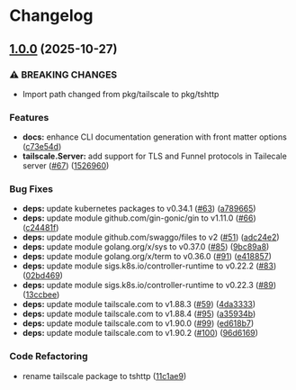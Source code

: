 # Changelog

## [1.0.0](https://github.com/SpechtLabs/tka/compare/v0.1.3...v1.0.0) (2025-10-27)


### ⚠ BREAKING CHANGES

* Import path changed from pkg/tailscale to pkg/tshttp

### Features

* **docs:** enhance CLI documentation generation with front matter options ([c73e54d](https://github.com/SpechtLabs/tka/commit/c73e54ddc8231dc7c2223ba79d79927e13a64511))
* **tailscale.Server:** add support for TLS and Funnel protocols in Tailecale server ([#67](https://github.com/SpechtLabs/tka/issues/67)) ([1526960](https://github.com/SpechtLabs/tka/commit/1526960f9035f8074e028b8f0b386db483a2e4d4))


### Bug Fixes

* **deps:** update kubernetes packages to v0.34.1 ([#63](https://github.com/SpechtLabs/tka/issues/63)) ([a789665](https://github.com/SpechtLabs/tka/commit/a789665a92799257315c8e83d023ff377da0de5a))
* **deps:** update module github.com/gin-gonic/gin to v1.11.0 ([#66](https://github.com/SpechtLabs/tka/issues/66)) ([c24481f](https://github.com/SpechtLabs/tka/commit/c24481f6b6b4c7eaa6a64807c6bf0e1f5d7141d6))
* **deps:** update module github.com/swaggo/files to v2 ([#51](https://github.com/SpechtLabs/tka/issues/51)) ([adc24e2](https://github.com/SpechtLabs/tka/commit/adc24e2153148dffcdd150db2e286792bc7a9a9a))
* **deps:** update module golang.org/x/sys to v0.37.0 ([#85](https://github.com/SpechtLabs/tka/issues/85)) ([9bc89a8](https://github.com/SpechtLabs/tka/commit/9bc89a88c5859e8209d1d302451ac68419c373e4))
* **deps:** update module golang.org/x/term to v0.36.0 ([#91](https://github.com/SpechtLabs/tka/issues/91)) ([e418857](https://github.com/SpechtLabs/tka/commit/e418857f9700755901db2ec2c6f908ba9603078d))
* **deps:** update module sigs.k8s.io/controller-runtime to v0.22.2 ([#83](https://github.com/SpechtLabs/tka/issues/83)) ([02bd469](https://github.com/SpechtLabs/tka/commit/02bd4695d6960b93bff45da079d4a690d5b240b8))
* **deps:** update module sigs.k8s.io/controller-runtime to v0.22.3 ([#89](https://github.com/SpechtLabs/tka/issues/89)) ([13ccbee](https://github.com/SpechtLabs/tka/commit/13ccbeec416285452d36c5fdef621205b2a5807a))
* **deps:** update module tailscale.com to v1.88.3 ([#59](https://github.com/SpechtLabs/tka/issues/59)) ([4da3333](https://github.com/SpechtLabs/tka/commit/4da33332c828232e5c10c99ecac2739c23cc1a42))
* **deps:** update module tailscale.com to v1.88.4 ([#95](https://github.com/SpechtLabs/tka/issues/95)) ([a35934b](https://github.com/SpechtLabs/tka/commit/a35934b27784d72d17c70c0631b2ec6e00ecf3d6))
* **deps:** update module tailscale.com to v1.90.0 ([#99](https://github.com/SpechtLabs/tka/issues/99)) ([ed618b7](https://github.com/SpechtLabs/tka/commit/ed618b7a735d7d4d06215bc4873f0c78d96365e9))
* **deps:** update module tailscale.com to v1.90.2 ([#100](https://github.com/SpechtLabs/tka/issues/100)) ([96d6169](https://github.com/SpechtLabs/tka/commit/96d6169ae29b147b80ef4e159fd2591b5a20eb3c))


### Code Refactoring

* rename tailscale package to tshttp ([11c1ae9](https://github.com/SpechtLabs/tka/commit/11c1ae93ee8d1e4807ed04487f68fbe1a0ded1c1))
